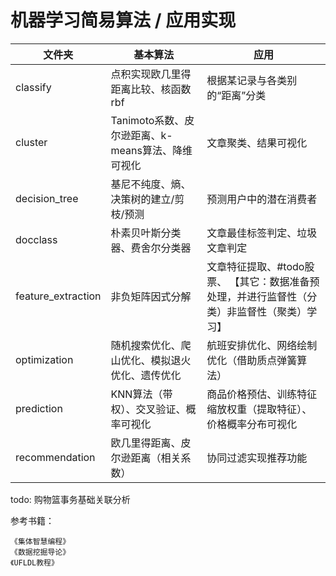 #   机器学习简易算法 / 应用实现

文件夹 | 基本算法 | 应用
----|------|----
classify |  点积实现欧几里得距离比较、核函数rbf | 根据某记录与各类别的“距离”分类
cluster |  Tanimoto系数、皮尔逊距离、k-means算法、降维可视化 | 文章聚类、结果可视化
decision_tree |  基尼不纯度、熵、决策树的建立/剪枝/预测 | 预测用户中的潜在消费者
docclass |  朴素贝叶斯分类器、费舍尔分类器 | 文章最佳标签判定、垃圾文章判定
feature_extraction |  非负矩阵因式分解 | 文章特征提取、#todo股票、 【其它：数据准备预处理，并进行监督性（分类）非监督性（聚类）学习】
optimization |  随机搜索优化、爬山优化、模拟退火优化、遗传优化 | 航班安排优化、网络绘制优化（借助质点弹簧算法）
prediction | KNN算法（带权）、交叉验证、概率可视化  | 商品价格预估、训练特征缩放权重（提取特征）、价格概率分布可视化
recommendation | 欧几里得距离、皮尔逊距离（相关系数）  | 协同过滤实现推荐功能





todo: 购物篮事务基础关联分析








参考书籍：
 
    《集体智慧编程》
    《数据挖掘导论》
    《UFLDL教程》

